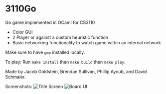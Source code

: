 # 3110Go
Go game implemented in OCaml for CS3110

- Color GUI
- 2 Player or against a custom heuristic function
- Basic networking functionality to watch game within an internal network

Make sure to have `gmp`  installed locally. 

To play: Run `make install` then `make build`  then `make play`.

Made by Jacob Goldstein, Brendan Sullivan, Phillip Ayoub, and David Schmaier. 

Screenshots:
![Title Screen](https://i.ibb.co/JqNwxy9/Screen-Shot-2021-10-15-at-7-42-03-PM.png)
![Board UI](https://i.ibb.co/1zgPFkB/Screen-Shot-2021-10-15-at-7-44-03-PM.png)
